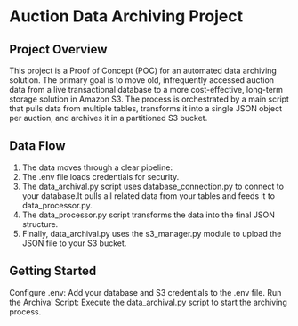 # Auction Data Archiving Project
## Project Overview
This project is a Proof of Concept (POC) for an automated data archiving solution. The primary goal is to move old, infrequently accessed auction data from a live transactional database to a more cost-effective, long-term storage solution in Amazon S3.
The process is orchestrated by a main script that pulls data from multiple tables, transforms it into a single JSON object per auction, and archives it in a partitioned S3 bucket.

## Data Flow
1. The data moves through a clear pipeline:
2. The .env file loads credentials for security.
3. The data_archival.py script uses database_connection.py to connect to your database.It pulls all related data from your tables and feeds it to data_processor.py.
4. The data_processor.py script transforms the data into the final JSON structure.
5. Finally, data_archival.py uses the s3_manager.py module to upload the JSON file to your S3 bucket.

## Getting Started
Configure .env: Add your database and S3 credentials to the .env file.
Run the Archival Script: Execute the data_archival.py script to start the archiving process.